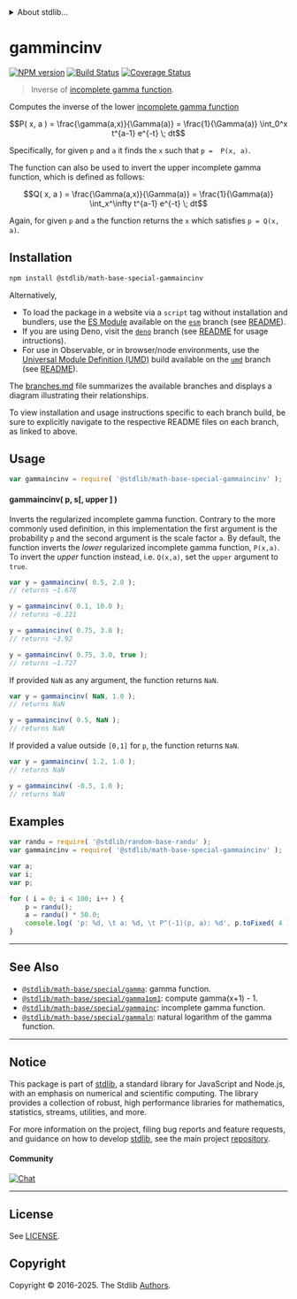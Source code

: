 <!--

@license Apache-2.0

Copyright (c) 2018 The Stdlib Authors.

Licensed under the Apache License, Version 2.0 (the "License");
you may not use this file except in compliance with the License.
You may obtain a copy of the License at

   http://www.apache.org/licenses/LICENSE-2.0

Unless required by applicable law or agreed to in writing, software
distributed under the License is distributed on an "AS IS" BASIS,
WITHOUT WARRANTIES OR CONDITIONS OF ANY KIND, either express or implied.
See the License for the specific language governing permissions and
limitations under the License.

-->


<details>
  <summary>
    About stdlib...
  </summary>
  <p>We believe in a future in which the web is a preferred environment for numerical computation. To help realize this future, we've built stdlib. stdlib is a standard library, with an emphasis on numerical and scientific computation, written in JavaScript (and C) for execution in browsers and in Node.js.</p>
  <p>The library is fully decomposable, being architected in such a way that you can swap out and mix and match APIs and functionality to cater to your exact preferences and use cases.</p>
  <p>When you use stdlib, you can be absolutely certain that you are using the most thorough, rigorous, well-written, studied, documented, tested, measured, and high-quality code out there.</p>
  <p>To join us in bringing numerical computing to the web, get started by checking us out on <a href="https://github.com/stdlib-js/stdlib">GitHub</a>, and please consider <a href="https://opencollective.com/stdlib">financially supporting stdlib</a>. We greatly appreciate your continued support!</p>
</details>

# gammincinv

[![NPM version][npm-image]][npm-url] [![Build Status][test-image]][test-url] [![Coverage Status][coverage-image]][coverage-url] <!-- [![dependencies][dependencies-image]][dependencies-url] -->

> Inverse of [incomplete gamma function][incomplete-gamma-function].

<section class="intro">

Computes the inverse of the lower [incomplete gamma function][incomplete-gamma-function]

<!-- <equation class="equation" label="eq:lower_incomplete_gamma" align="center" raw="P( x, a ) = \frac{\gamma(a,x)}{\Gamma(a)} = \frac{1}{\Gamma(a)} \int_0^x t^{a-1} e^{-t} \; dt" alt="Regularized lower incomplete gamma function."> -->

```math
P( x, a ) = \frac{\gamma(a,x)}{\Gamma(a)} = \frac{1}{\Gamma(a)} \int_0^x t^{a-1} e^{-t} \; dt
```

<!-- <div class="equation" align="center" data-raw-text="P( x, a ) = \frac{\gamma(a,x)}{\Gamma(a)} = \frac{1}{\Gamma(a)} \int_0^x t^{a-1} e^{-t} \; dt" data-equation="eq:lower_incomplete_gamma">
    <img src="https://cdn.jsdelivr.net/gh/stdlib-js/stdlib@bb29798906e119fcb2af99e94b60407a270c9b32/lib/node_modules/@stdlib/math/base/special/gammaincinv/docs/img/equation_lower_incomplete_gamma.svg" alt="Regularized lower incomplete gamma function.">
    <br>
</div> -->

<!-- </equation> -->

Specifically, for given `p` and `a` it finds the `x` such that `p =  P(x, a)`.

The function can also be used to invert the upper incomplete gamma function, which is defined as follows:  

<!-- <equation class="equation" label="eq:upper_incomplete_gamma" align="center" raw="Q( x, a ) = \frac{\Gamma(a,x)}{\Gamma(a)} = \frac{1}{\Gamma(a)} \int_x^\infty t^{a-1} e^{-t} \; dt" alt="Regularized upper incomplete gamma function."> -->

```math
Q( x, a ) = \frac{\Gamma(a,x)}{\Gamma(a)} = \frac{1}{\Gamma(a)} \int_x^\infty t^{a-1} e^{-t} \; dt
```

<!-- <div class="equation" align="center" data-raw-text="Q( x, a ) = \frac{\Gamma(a,x)}{\Gamma(a)} = \frac{1}{\Gamma(a)} \int_x^\infty t^{a-1} e^{-t} \; dt" data-equation="eq:upper_incomplete_gamma">
    <img src="https://cdn.jsdelivr.net/gh/stdlib-js/stdlib@bb29798906e119fcb2af99e94b60407a270c9b32/lib/node_modules/@stdlib/math/base/special/gammaincinv/docs/img/equation_upper_incomplete_gamma.svg" alt="Regularized upper incomplete gamma function.">
    <br>
</div> -->

<!-- </equation> -->

Again, for given `p` and `a` the function returns the `x` which satisfies `p = Q(x, a)`.

</section>

<!-- /.intro -->

<section class="installation">

## Installation

```bash
npm install @stdlib/math-base-special-gammaincinv
```

Alternatively,

-   To load the package in a website via a `script` tag without installation and bundlers, use the [ES Module][es-module] available on the [`esm`][esm-url] branch (see [README][esm-readme]).
-   If you are using Deno, visit the [`deno`][deno-url] branch (see [README][deno-readme] for usage intructions).
-   For use in Observable, or in browser/node environments, use the [Universal Module Definition (UMD)][umd] build available on the [`umd`][umd-url] branch (see [README][umd-readme]).

The [branches.md][branches-url] file summarizes the available branches and displays a diagram illustrating their relationships.

To view installation and usage instructions specific to each branch build, be sure to explicitly navigate to the respective README files on each branch, as linked to above.

</section>

<section class="usage">

## Usage

```javascript
var gammaincinv = require( '@stdlib/math-base-special-gammaincinv' );
```

#### gammaincinv( p, s\[, upper ] )

Inverts the regularized incomplete gamma function. Contrary to the more commonly used definition, in this implementation the first argument is the probability `p` and the second argument is the scale factor `a`. By default, the function inverts the _lower_ regularized incomplete gamma function, `P(x,a)`. To invert the _upper_ function instead, i.e. `Q(x,a)`, set the `upper` argument to `true`.

```javascript
var y = gammaincinv( 0.5, 2.0 );
// returns ~1.678

y = gammaincinv( 0.1, 10.0 );
// returns ~6.221

y = gammaincinv( 0.75, 3.0 );
// returns ~3.92

y = gammaincinv( 0.75, 3.0, true );
// returns ~1.727
```

If provided `NaN` as any argument, the function returns `NaN`.

```javascript
var y = gammaincinv( NaN, 1.0 );
// returns NaN

y = gammaincinv( 0.5, NaN );
// returns NaN
```

If provided a value outside `[0,1]` for `p`, the function returns `NaN`.

```javascript
var y = gammaincinv( 1.2, 1.0 );
// returns NaN

y = gammaincinv( -0.5, 1.0 );
// returns NaN
```

</section>

<!-- /.usage -->

<section class="examples">

## Examples

<!-- eslint no-undef: "error" -->

```javascript
var randu = require( '@stdlib/random-base-randu' );
var gammaincinv = require( '@stdlib/math-base-special-gammaincinv' );

var a;
var i;
var p;

for ( i = 0; i < 100; i++ ) {
    p = randu();
    a = randu() * 50.0;
    console.log( 'p: %d, \t a: %d, \t P^(-1)(p, a): %d', p.toFixed( 4 ), a.toFixed( 4 ), gammaincinv( p, a ).toFixed( 4 ) );
}
```

</section>

<!-- /.examples -->

<!-- Section for related `stdlib` packages. Do not manually edit this section, as it is automatically populated. -->

<section class="related">

* * *

## See Also

-   <span class="package-name">[`@stdlib/math-base/special/gamma`][@stdlib/math/base/special/gamma]</span><span class="delimiter">: </span><span class="description">gamma function.</span>
-   <span class="package-name">[`@stdlib/math-base/special/gamma1pm1`][@stdlib/math/base/special/gamma1pm1]</span><span class="delimiter">: </span><span class="description">compute gamma(x+1) - 1.</span>
-   <span class="package-name">[`@stdlib/math-base/special/gammainc`][@stdlib/math/base/special/gammainc]</span><span class="delimiter">: </span><span class="description">incomplete gamma function.</span>
-   <span class="package-name">[`@stdlib/math-base/special/gammaln`][@stdlib/math/base/special/gammaln]</span><span class="delimiter">: </span><span class="description">natural logarithm of the gamma function.</span>

</section>

<!-- /.related -->

<!-- Section for all links. Make sure to keep an empty line after the `section` element and another before the `/section` close. -->


<section class="main-repo" >

* * *

## Notice

This package is part of [stdlib][stdlib], a standard library for JavaScript and Node.js, with an emphasis on numerical and scientific computing. The library provides a collection of robust, high performance libraries for mathematics, statistics, streams, utilities, and more.

For more information on the project, filing bug reports and feature requests, and guidance on how to develop [stdlib][stdlib], see the main project [repository][stdlib].

#### Community

[![Chat][chat-image]][chat-url]

---

## License

See [LICENSE][stdlib-license].


## Copyright

Copyright &copy; 2016-2025. The Stdlib [Authors][stdlib-authors].

</section>

<!-- /.stdlib -->

<!-- Section for all links. Make sure to keep an empty line after the `section` element and another before the `/section` close. -->

<section class="links">

[npm-image]: http://img.shields.io/npm/v/@stdlib/math-base-special-gammaincinv.svg
[npm-url]: https://npmjs.org/package/@stdlib/math-base-special-gammaincinv

[test-image]: https://github.com/stdlib-js/math-base-special-gammaincinv/actions/workflows/test.yml/badge.svg?branch=main
[test-url]: https://github.com/stdlib-js/math-base-special-gammaincinv/actions/workflows/test.yml?query=branch:main

[coverage-image]: https://img.shields.io/codecov/c/github/stdlib-js/math-base-special-gammaincinv/main.svg
[coverage-url]: https://codecov.io/github/stdlib-js/math-base-special-gammaincinv?branch=main

<!--

[dependencies-image]: https://img.shields.io/david/stdlib-js/math-base-special-gammaincinv.svg
[dependencies-url]: https://david-dm.org/stdlib-js/math-base-special-gammaincinv/main

-->

[chat-image]: https://img.shields.io/gitter/room/stdlib-js/stdlib.svg
[chat-url]: https://app.gitter.im/#/room/#stdlib-js_stdlib:gitter.im

[stdlib]: https://github.com/stdlib-js/stdlib

[stdlib-authors]: https://github.com/stdlib-js/stdlib/graphs/contributors

[umd]: https://github.com/umdjs/umd
[es-module]: https://developer.mozilla.org/en-US/docs/Web/JavaScript/Guide/Modules

[deno-url]: https://github.com/stdlib-js/math-base-special-gammaincinv/tree/deno
[deno-readme]: https://github.com/stdlib-js/math-base-special-gammaincinv/blob/deno/README.md
[umd-url]: https://github.com/stdlib-js/math-base-special-gammaincinv/tree/umd
[umd-readme]: https://github.com/stdlib-js/math-base-special-gammaincinv/blob/umd/README.md
[esm-url]: https://github.com/stdlib-js/math-base-special-gammaincinv/tree/esm
[esm-readme]: https://github.com/stdlib-js/math-base-special-gammaincinv/blob/esm/README.md
[branches-url]: https://github.com/stdlib-js/math-base-special-gammaincinv/blob/main/branches.md

[stdlib-license]: https://raw.githubusercontent.com/stdlib-js/math-base-special-gammaincinv/main/LICENSE

[incomplete-gamma-function]: https://en.wikipedia.org/wiki/Incomplete_gamma_function

<!-- <related-links> -->

[@stdlib/math/base/special/gamma]: https://github.com/stdlib-js/math-base-special-gamma

[@stdlib/math/base/special/gamma1pm1]: https://github.com/stdlib-js/math-base-special-gamma1pm1

[@stdlib/math/base/special/gammainc]: https://github.com/stdlib-js/math-base-special-gammainc

[@stdlib/math/base/special/gammaln]: https://github.com/stdlib-js/math-base-special-gammaln

<!-- </related-links> -->

</section>

<!-- /.links -->
